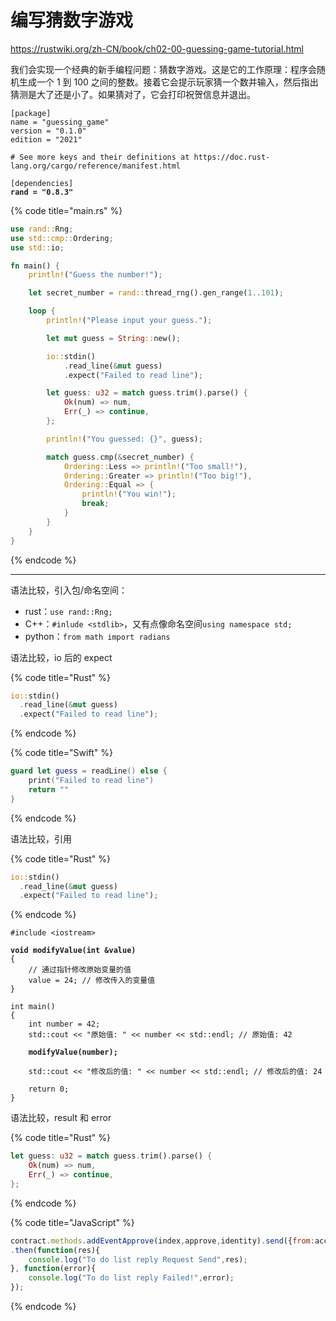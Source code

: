 # 编写猜数字游戏

https://rustwiki.org/zh-CN/book/ch02-00-guessing-game-tutorial.html

我们会实现一个经典的新手编程问题：猜数字游戏。这是它的工作原理：程序会随机生成一个 1 到 100 之间的整数。接着它会提示玩家猜一个数并输入，然后指出猜测是大了还是小了。如果猜对了，它会打印祝贺信息并退出。

<pre class="language-toml" data-title="Cargo.toml"><code class="lang-toml">[package]
name = "guessing_game"
version = "0.1.0"
edition = "2021"

# See more keys and their definitions at https://doc.rust-lang.org/cargo/reference/manifest.html

[dependencies]
<strong>rand = "0.8.3"
</strong></code></pre>

{% code title="main.rs" %}
```rust
use rand::Rng;
use std::cmp::Ordering;
use std::io;

fn main() {
    println!("Guess the number!");

    let secret_number = rand::thread_rng().gen_range(1..101);

    loop {
        println!("Please input your guess.");

        let mut guess = String::new();

        io::stdin()
            .read_line(&mut guess)
            .expect("Failed to read line");

        let guess: u32 = match guess.trim().parse() {
            Ok(num) => num,
            Err(_) => continue,
        };

        println!("You guessed: {}", guess);

        match guess.cmp(&secret_number) {
            Ordering::Less => println!("Too small!"),
            Ordering::Greater => println!("Too big!"),
            Ordering::Equal => {
                println!("You win!");
                break;
            }
        }
    }
}
```
{% endcode %}

***

语法比较，引入包/命名空间：

* rust：`use rand::Rng;`
* C++：`#inlude <stdlib>`，又有点像命名空间`using namespace std;`
* python：`from math import radians`

语法比较，io 后的 expect

{% code title="Rust" %}
```rust
io::stdin()
  .read_line(&mut guess)
  .expect("Failed to read line");
```
{% endcode %}

{% code title="Swift" %}
```swift
guard let guess = readLine() else {
    print("Failed to read line")
    return ""
}
```
{% endcode %}

语法比较，引用

{% code title="Rust" %}
```rust
io::stdin()
  .read_line(&mut guess)
  .expect("Failed to read line");
```
{% endcode %}

<pre class="language-cpp" data-title="C++"><code class="lang-cpp">#include &#x3C;iostream>

<strong>void modifyValue(int &#x26;value)
</strong>{
    // 通过指针修改原始变量的值
    value = 24; // 修改传入的变量值
}

int main()
{
    int number = 42;
    std::cout &#x3C;&#x3C; "原始值: " &#x3C;&#x3C; number &#x3C;&#x3C; std::endl; // 原始值: 42

<strong>    modifyValue(number);
</strong>
    std::cout &#x3C;&#x3C; "修改后的值: " &#x3C;&#x3C; number &#x3C;&#x3C; std::endl; // 修改后的值: 24

    return 0;
}
</code></pre>

语法比较，result 和 error

{% code title="Rust" %}
```rust
let guess: u32 = match guess.trim().parse() {
    Ok(num) => num,
    Err(_) => continue,
};
```
{% endcode %}

{% code title="JavaScript" %}
```javascript
contract.methods.addEventApprove(index,approve,identity).send({from:account})
.then(function(res){
    console.log("To do list reply Request Send",res);
}, function(error){
    console.log("To do list reply Failed!",error);
});
```
{% endcode %}



